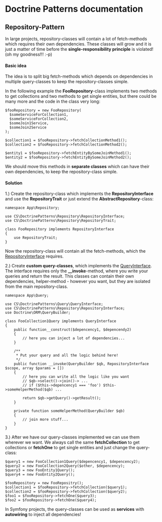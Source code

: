 # Doctrine Patterns documentation


## Repository-Pattern

In large projects, repository-classes will contain a lot of fetch-methods which requires their own
dependencies. These classes will grow and it is just a matter of time before the 
**single-responsibility principle** is violated! (oh my goodness!!! :-p)


#### Basic idea

The idea is to split big fetch-methods which depends on dependencies in multiple query-classes 
to keep the repository-classes simple.

In the following example the **FooRepository**-class implements two methods to get collections and two methods
to get single entities, but there could be many more and the code in the class very long:

```
$fooRepository = new FooRepository(
  $someServiceForCollection1, 
  $someServiceForCollection2,
  $someJoin1Service,
  $someJoin2Service
);

$collection1 = $fooRepository->fetchCollectionMethod1();
$collection2 = $fooRepository->fetchCollectionMethod2();

$entity1 = $fooRepository->fetchEntityBySomeJoinMethod1();
$entity2 = $fooRepository->fetchEntityBySomeJoinMethod2();
```

We should move this methods in **separate classes** which can have their own dependencies, to
keep the repository-class simple.

#### Solution

1.) Create the repository-class which implements the **RepositoryInterface** and use
the **RepositoryTrait** or just extend the **AbstractRepository**-class:

```
namespace App\Repository;

use CS\DoctrinePatterns\Repository\RepositoryInterface;
use CS\DoctrinePatterns\Repository\RepositoryTrait;

class FooRepository implements RepositoryInterface 
{
    use RepositoryTrait;
}
```
Now the repository-class will contain all the fetch-methods,
which the [RepositoryInterface](./src/Repository/RepositoryInterface.php) requires. 

2.) Create **custom query-classes**, which implements the [QueryInterface](./src/Query/QueryInterface.php). 
The interface requires only the **__invoke**-method, where you write your queries and return the result. This
classes can contain their own dependencies, helper-method - however you want, but they are isolated
from the main repository-class.

```
namespace App\Query;

use CS\DoctrinePatterns\Query\QueryInterface;
use CS\DoctrinePatterns\Repository\RepositoryInterface;
use Doctrine\ORM\QueryBuilder;

class FooCollection1Query implements QueryInterface 
{
    public function__construct($depencency1, $depencendy2)
    {
        // here you can inject a lot of dependencies...
    }
    
    /**
     * Put your query and all the logic behind here!
     */
    public function __invoke(QueryBuilder $qb, RepositoryInterface $scope, array $params = [])
    {
        // here you can write all the logic like you want
        // $qb->select()->join()-> ...
        // if ($this->depencency1 === 'foo') $this->someHelperMethod($qb) ...
        
        return $qb->getQuery()->getResult();
    }
    
    private function someHelperMethod(QueryBuilder $qb)
    {
        // join more stuff...
    }
}
```

3.) After we have our query-classes implemented we can use them wherever we want.
We always call the same **fetchCollection** to get collections or **fetchOne** to
get single entities and just change the query-class:

```
$query1 = new FooCollection1Query($depencency1, $depencency2);
$query2 = new FooCollection2Query($other, $depencency);
$query3 = new FooEntity1Query();
$query4 = new FooEntity2Query();

$fooRepository = new FooRepositry();        
$collection1 = $fooRepository->fetchCollection($query1);
$collection2 = $fooRepository->fetchCollection($query2);
$foo1 = $fooRepository->fetchOne($query3);
$foo2 = $fooRepository->fetchOne($query4);
```

In Symfony projects, the query-classes can be used as **services** with **autowiring** 
to inject all dependencies!
